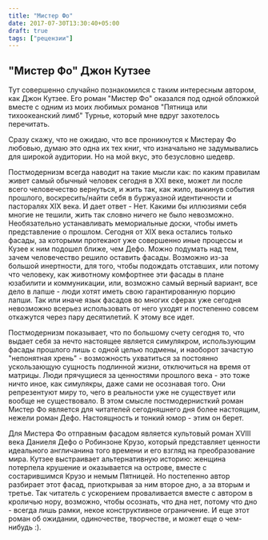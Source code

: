 ```yaml
---
title: "Мистер Фо"
date: 2017-07-30T13:30:40+05:00
draft: true
tags: ["рецензии"]
---
```


## "Мистер Фо" Джон Кутзее
Тут совершенно случайно познакомился с таким интересным автором, как Джон Кутзее. Его роман "Мистер Фо" оказался под одной обложкой вместе с одним из моих любимых романов "Пятница или тихоокеанский лимб" Турнье, который мне вдруг захотелось перечитать.

Сразу скажу, что не ожидаю, что все проникнутся к Мистерау Фо любовью, думаю это одна их тех книг, что изначально не задумывались для широкой аудитории. Но на мой вкус, это безусловно шедевр.

Постмодернизм всегда наводит на такие мысли как: по каким правилам живет самый обычный человек сегодня в XXI веке, может ли после всего человечество вернуться, и жить так, как жило, выкинув события прошлого, воскресить/найти себя в буржуазной идентичности и пасторалях XIX века. 
И дает ответ - Нет. 
Какими бы иллюзиями себя многие не тешили, жить так словно ничего не было невозможно. Необязательно устанавливать мемориальные доски, чтобы иметь представление о прошлом. Сегодня от XIX века остались только фасады, за которыми протекают уже совершенно иные процессы и Кузее к ним подошел ближе, чем Дефо. 
Можно подумать над тем, зачем человечество решило оставить фасады. Возможно из-за большой инертности, для того, чтобы подождать отставших, или потому что человеку, как животному комфортнее эти фасады в плане юзабилити и коммуникации, или, возможно самый верный вариант, все дело в лапше - люди хотят иметь свою гарантированную порцию лапши. Так или иначе язык фасадов во многих сферах уже сегодня невозможно всерьез использовать от него уходят и постепенно совсем откажутся через пару десятилетий. К этому все идет.

Постмодернизм показывает, что по большому счету сегодня то, что выдает себя за нечто настоящее является симулякром, использующим фасады прошлого лишь с одной целью подмены, и наоборот зачастую "непонятная хрень" - возможность ухватиться за постоянно ускользающую сущность подлинной жизни, отключиться на время от матрицы. Люди прячущиеся за ценностями прошлого века - это тоже ничто иное, как симулякры, даже сами не осознавая того. Они репрезентуют миру то, чего в реальности уже не существует или вообще не существовало. В этом смысле постмодернисткий роман Мистер Фо является для читателей сегодняшнего дня более настоящим, нежели роман Дефо. Настоящность и тонкий юмор - этим он берет.

Для Мистера Фо отправным фасадом является культовый роман XVIII века Даниеля Дефо о Робинзоне Крузо, который представляет ценности идеального англичанина того времени и его взгляд на преобразование мира. Кутзее выстраивает альтернативную историю: женщина потерпела крушение и оказывается на острове, вместе с состарившимся Крузо и немым Пятницей. 
Но постепенно автор разбирает этот фасад, приоткрывая за ним второе дно, а за вторым и третье. Так читатель с ускорением проваливается вместе с автором в кроличью нору, возможно, чтобы осознать, что дна нет, потому что дно - всегда лишь рамки, некое конструктивное ограничение. И еще этот роман об ожидании, одиночестве, творчестве, и может еще о чем-нибудь :).